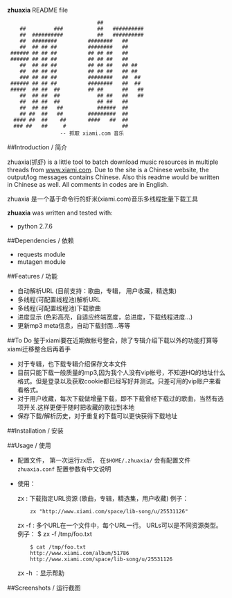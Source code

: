 
**zhuaxia** README file

                                 ##             
        ##         ###           ##   ##########
        ##  ##########           ##   ##########
        ##  ########          ########   ##     
        ##  ## ## ##          ########   ##     
     ###### ## ## ##          ## ## ##   ##     
     ###### ## ## ##          ## ## ##   ##     
        ##  ## ## ##          ## ## ##   ## ##  
        ##  ## ## ##          ## ## ##   ## ##  
        ### ## ## ##          ########   ##  ## 
     ###### ## ## ##          ########   ##  ## 
     #####  ## ##  ##         ## ##      ##   ##
        ##  ## ##  ##            ## ##   ##   ##
        ##  ## ##  ##            ## ##   ##     
        ##  ## ##   ##           ######  ##     
        ## ##  ##   ##        #########  ##     
      #### ##  ##    ##       ####   ##  ##     
      ### ##   ##     #                  ##     
                     -- 抓取 xiami.com 音乐

##Introduction / 简介

zhuaxia(抓虾) is a little tool to batch download music resources in multiple threads from www.xiami.com. Due to the site is a Chinese website, the output/log messages contains Chinese. Also this readme would be written in Chinese as well. All comments in codes are in English.

zhuaxia 是一个基于命令行的虾米(xiami.com)音乐多线程批量下载工具

**zhuaxia** was written and tested with:
- python 2.7.6

##Dependencies / 依赖
- requests module
- mutagen module

##Features / 功能
- 自动解析URL (目前支持：歌曲，专辑， 用户收藏，精选集)
- 多线程(可配置线程池)解析URL
- 多线程(可配置线程池)下载歌曲
- 进度显示 (色彩高亮，自适应终端宽度，总进度，下载线程进度...)
- 更新mp3 meta信息，自动下载封面...等等

##To Do
鉴于xiami要在近期做帐号整合，除了专辑介绍下载以外的功能打算等xiami迁移整合后再着手
- 对于专辑，也下载专辑介绍保存文本文件
- 目前只能下载一般质量的mp3,因为我个人没有vip帐号，不知道HQ的地址什么格式。但是登录以及获取cookie都已经写好并测试。只差可用的vip账户来看看格式。
- 对于用户收藏，每次下载做增量下载，即不下载曾经下载过的歌曲，当然有选项开关.这样更便于随时把收藏的歌拉到本地
- 保存下载/解析历史，对于重复的下载可以更快获得下载地址

##Installation / 安装

##Usage / 使用

- 配置文件， 第一次运行`zx`后， 在`$HOME/.zhuaxia/` 会有配置文件 `zhuaxia.conf` 配置参数有中文说明
- 使用：

	zx <URL>
		: 下载指定URL资源 (歌曲，专辑，精选集，用户收藏) 例子：

		  zx "http://www.xiami.com/space/lib-song/u/25531126"

	zx -f  <file> 
		: 多个URL在一个文件中，每个URL一行。 URLs可以是不同资源类型。例子：
		  $ zx -f /tmp/foo.txt

		  $ cat /tmp/foo.txt
		  http://www.xiami.com/album/51786
		  http://www.xiami.com/space/lib-song/u/25531126

	zx -h ：显示帮助

##Screenshots / 运行截图

